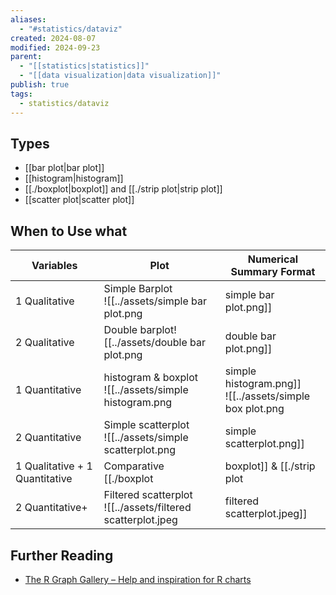 ```yaml
---
aliases:
  - "#statistics/dataviz"
created: 2024-08-07
modified: 2024-09-23
parent:
  - "[[statistics|statistics]]"
  - "[[data visualization|data visualization]]"
publish: true
tags:
  - statistics/dataviz
---
```

## Types
- [[bar plot|bar plot]]
- [[histogram|histogram]]
- [[./boxplot|boxplot]] and [[./strip plot|strip plot]]
- [[scatter plot|scatter plot]]

## When to Use what

| Variables                      | Plot                                                                                                                                                             | Numerical Summary Format                       |
| ------------------------------ | ---------------------------------------------------------------------------------------------------------------------------------------------------------------- | ---------------------------------------------- |
| 1 Qualitative                  | Simple Barplot<br>![[../assets/simple bar plot.png|simple bar plot.png]]                                                                                                                       | Frequency table<br><br>Most popular category   |
| 2 Qualitative                  | Double barplot![[../assets/double bar plot.png|double bar plot.png]]                                                                                                                           | Contingency table<br><br>Most popular category |
| 1 Quantitative                 | histogram & boxplot<br>![[../assets/simple histogram.png|simple histogram.png]]<br>![[../assets/simple box plot.png|simple box plot.png]]                                                                                     | Mean, median, SD, IQR, range                   |
| 2 Quantitative                 | Simple scatterplot<br>![[../assets/simple scatterplot.png|simple scatterplot.png]]                                                                                                                | Correlation coefficient<br><br>Linear model    |
| 1 Qualitative + 1 Quantitative | Comparative [[./boxplot|boxplot]] & [[./strip plot|strip plot]] & Filtered histogram![[../assets/comparative boxplot.jpeg|comparative boxplot.jpeg]]<br>![[../assets/jittered-strip-plot.webp\|300]]<br>![[../assets/filtered histogram.jpeg|filtered histogram.jpeg]] |                                                |
| 2 Quantitative+                | Filtered scatterplot<br>![[../assets/filtered scatterplot.jpeg|filtered scatterplot.jpeg]]                                                                                                           |                                                |

## Further Reading
- [The R Graph Gallery – Help and inspiration for R charts](https://r-graph-gallery.com/)